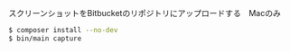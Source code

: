 スクリーンショットをBitbucketのリポジトリにアップロードする　Macのみ

```bash
$ composer install --no-dev
$ bin/main capture
```
